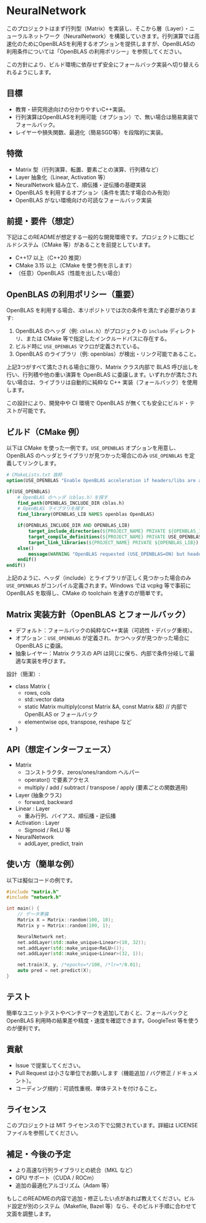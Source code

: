 # NeuralNetwork
このプロジェクトはまず行列型（Matrix）を実装し、そこから層（Layer）・ニューラルネットワーク（NeuralNetwork）を構築していきます。行列演算では高速化のためにOpenBLASを利用するオプションを提供しますが、OpenBLASの利用条件については「OpenBLAS の利用ポリシー」を参照してください。


この方針により、ビルド環境に依存せず安全にフォールバック実装へ切り替えられるようにします。

## 目標

- 教育・研究用途向けの分かりやすいC++実装。
- 行列演算はOpenBLASを利用可能（オプション）で、無い場合は簡易実装でフォールバック。
- レイヤーや損失関数、最適化（簡易SGD等）を段階的に実装。

## 特徴

- Matrix 型（行列演算、転置、要素ごとの演算、行列積など）
- Layer 抽象化（Linear, Activation 等）
- NeuralNetwork 組み立て、順伝播・逆伝播の基礎実装
- OpenBLAS を利用するオプション（条件を満たす場合のみ有効）
- OpenBLAS がない環境向けの可読なフォールバック実装

## 前提・要件（想定）

下記はこのREADMEが想定する一般的な開発環境です。プロジェクトに既にビルドシステム（CMake 等）があることを前提としています。

- C++17 以上（C++20 推奨）
- CMake 3.15 以上（CMake を使う例を示します）
- （任意）OpenBLAS（性能を出したい場合）

## OpenBLAS の利用ポリシー（重要）

OpenBLAS を利用する場合、本リポジトリでは次の条件を満たす必要があります:

1. OpenBLAS のヘッダ（例: `cblas.h`）がプロジェクトの `include` ディレクトリ、または CMake 等で指定したインクルードパスに存在する。
2. ビルド時に `USE_OPENBLAS` マクロが定義されている。
3. OpenBLAS のライブラリ（例: openblas）が検出・リンク可能であること。

上記3つがすべて満たされる場合に限り、Matrix クラス内部で BLAS 呼び出しを行い、行列積や他の重い演算を OpenBLAS に委譲します。いずれかが満たされない場合は、ライブラリは自動的に純粋な C++ 実装（フォールバック）を使用します。

この設計により、開発中や CI 環境で OpenBLAS が無くても安全にビルド・テストが可能です。

## ビルド（CMake 例）

以下は CMake を使った一例です。`USE_OPENBLAS` オプションを用意し、OpenBLAS のヘッダとライブラリが見つかった場合にのみ `USE_OPENBLAS` を定義してリンクします。

```cmake
# CMakeLists.txt 抜粋
option(USE_OPENBLAS "Enable OpenBLAS acceleration if headers/libs are available" OFF)

if(USE_OPENBLAS)
    # OpenBLAS のヘッダ（cblas.h）を探す
    find_path(OPENBLAS_INCLUDE_DIR cblas.h)
    # OpenBLAS ライブラリを探す
    find_library(OPENBLAS_LIB NAMES openblas OpenBLAS)

    if(OPENBLAS_INCLUDE_DIR AND OPENBLAS_LIB)
        target_include_directories(${PROJECT_NAME} PRIVATE ${OPENBLAS_INCLUDE_DIR})
        target_compile_definitions(${PROJECT_NAME} PRIVATE USE_OPENBLAS)
        target_link_libraries(${PROJECT_NAME} PRIVATE ${OPENBLAS_LIB})
    else()
        message(WARNING "OpenBLAS requested (USE_OPENBLAS=ON) but headers/libs not found. Falling back to pure C++ implementation.")
    endif()
endif()
```

上記のように、ヘッダ（include）とライブラリが正しく見つかった場合のみ `USE_OPENBLAS` がコンパイル定義されます。Windows では vcpkg 等で事前に OpenBLAS を取得し、CMake の toolchain を通すのが簡単です。

## Matrix 実装方針（OpenBLAS とフォールバック）

- デフォルト：フォールバックの純粋なC++実装（可読性・デバッグ重視）。
- オプション：`USE_OPENBLAS` が定義され、かつヘッダが見つかった場合に OpenBLAS に委譲。
- 抽象レイヤー：Matrix クラスの API は同じに保ち、内部で条件分岐して最適な実装を呼びます。

設計（簡潔）:

- class Matrix {
  - rows, cols
  - std::vector<double> data
  - static Matrix multiply(const Matrix &A, const Matrix &B) // 内部でOpenBLAS or フォールバック
  - elementwise ops, transpose, reshape など
- }

## API（想定インターフェース）

- Matrix
  - コンストラクタ、zeros/ones/random ヘルパー
  - operator() で要素アクセス
  - multiply / add / subtract / transpose / apply (要素ごとの関数適用)
- Layer (抽象クラス)
  - forward, backward
- Linear : Layer
  - 重み行列、バイアス、順伝播・逆伝播
- Activation : Layer
  - Sigmoid / ReLU 等
- NeuralNetwork
  - addLayer, predict, train

## 使い方（簡単な例）

以下は擬似コードの例です。

```cpp
#include "matrix.h"
#include "network.h"

int main() {
	// データ準備
	Matrix X = Matrix::random(100, 10);
	Matrix y = Matrix::random(100, 1);

	NeuralNetwork net;
	net.addLayer(std::make_unique<Linear>(10, 32));
	net.addLayer(std::make_unique<ReLU>());
	net.addLayer(std::make_unique<Linear>(32, 1));

	net.train(X, y, /*epochs=*/100, /*lr=*/0.01);
	auto pred = net.predict(X);
}
```

## テスト

簡単なユニットテストやベンチマークを追加しておくと、フォールバックと OpenBLAS 利用時の結果差や精度・速度を確認できます。GoogleTest 等を使うのが便利です。

## 貢献

- Issue で提案してください。
- Pull Request は小さな単位でお願いします（機能追加 / バグ修正 / ドキュメント）。
- コーディング規約：可読性重視、単体テストを付けること。

## ライセンス

このプロジェクトは MIT ライセンスの下で公開されています。詳細は LICENSE ファイルを参照してください。

## 補足・今後の予定

- より高速な行列ライブラリとの統合（MKL など）
- GPU サポート（CUDA / ROCm）
- 追加の最適化アルゴリズム（Adam 等）

もしこのREADMEの内容で追加・修正したい点があれば教えてください。ビルド設定が別のシステム（Makefile, Bazel 等）なら、そのビルド手順に合わせて文面を調整します。
